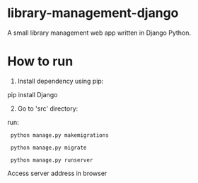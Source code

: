 # library-management-django
A small library management web app written in Django Python.


<h1><b>How to run</b></h1>

1) Install dependency using pip:

  pip install Django

2) Go to 'src' directory:

  run:

 <code> python manage.py makemigrations</code>
  
  <code> python manage.py migrate </code>
  
  <code> python manage.py runserver </code>
  

  Access server address in browser
